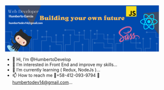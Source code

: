 ![myBanner](https://github.com/HumbertoDevelop/HumbertoDevelop/blob/main/20220220_213601_0000.png)
- 👋 Hi, I’m @HumbertoDevelop
- 👀 I’m interested in Front End and improve my skills...
- 🌱 I’m currently learning 
( Redux, NodeJs )...
- 📫 How to reach me 
📱+58-412-093-9794
📨 humbertodev14@gmail.com...


